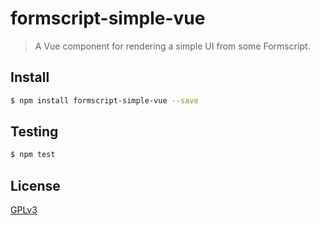 # formscript-simple-vue

> A Vue component for rendering a simple UI from some Formscript.

## <a name="install"></a>Install
```bash
$ npm install formscript-simple-vue --save
```

## <a name="test"></a>Testing

```bash
$ npm test
```

## <a name="license"></a>License
[GPLv3](https://github.com/wmfs/formscript/blob/master/LICENSE)
